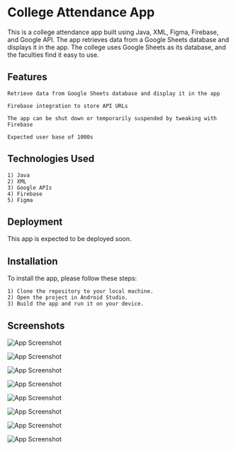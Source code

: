 # College Attendance App
This is a college attendance app built using Java, XML, Figma, Firebase, and Google API. The app retrieves data from a Google Sheets database and displays it in the app. The college uses Google Sheets as its database, and the faculties find it easy to use.

## Features
    Retrieve data from Google Sheets database and display it in the app

    Firebase integration to store API URLs

    The app can be shut down or temporarily suspended by tweaking with Firebase

    Expected user base of 1000s

## Technologies Used
    1) Java
    2) XML
    3) Google APIs
    4) Firebase
    5) Figma

## Deployment
This app is expected to be deployed soon.

## Installation
To install the app, please follow these steps:

    1) Clone the repository to your local machine.
    2) Open the project in Android Studio.
    3) Build the app and run it on your device.

## Screenshots

![App Screenshot](https://github.com/omkokate2902/College-Attendance-App/blob/main/screenshots/1.jpeg)

![App Screenshot](https://github.com/omkokate2902/College-Attendance-App/blob/main/screenshots/2.jpeg)

![App Screenshot](https://github.com/omkokate2902/College-Attendance-App/blob/main/screenshots/3.jpeg)

![App Screenshot](https://github.com/omkokate2902/College-Attendance-App/blob/main/screenshots/4.jpeg)

![App Screenshot](https://github.com/omkokate2902/College-Attendance-App/blob/main/screenshots/5.jpeg)

![App Screenshot](https://github.com/omkokate2902/College-Attendance-App/blob/main/screenshots/6.jpeg)

![App Screenshot](https://github.com/omkokate2902/College-Attendance-App/blob/main/screenshots/7.jpeg)

![App Screenshot](https://github.com/omkokate2902/College-Attendance-App/blob/main/screenshots/fire.png)


